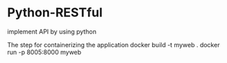 # Python-RESTful
implement API by using python

The step for containerizing the application
docker build -t myweb .
docker run -p 8005:8000 myweb
